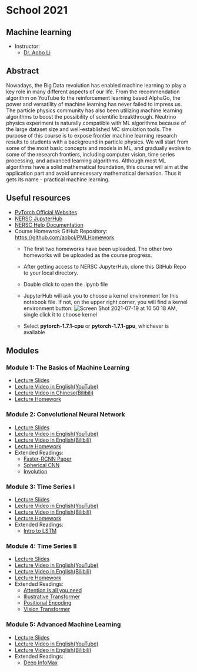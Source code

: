 # School 2021

## Machine learning

- Instructor:
  - [Dr. Aobo Li](https://www.linkedin.com/in/aobo-li-9a0b15a7/)

## Abstract
Nowadays, the Big Data revolution has enabled machine learning to play a key role in many different aspects of our life. From the recommendation algorithm on YouTube to the reinforcement learning based AlphaGo, the power and versatility of machine learning has never failed to impress us. The particle physics community has also been utilizing machine learning algorithms to boost the possibility of scientific breakthrough. Neutrino physics experiment is naturally compatible with ML algorithms because of the large dataset size and well-established MC simulation tools. The purpose of this course is to expose frontier machine learning research results to students with a background in particle physics. We will start from some of the most basic concepts and models in ML, and gradually evolve to some of the research frontiers, including computer vision, time series processing, and advanced learning algorithms. Although most ML algorithms have a solid mathematical foundation, this course will aim at the application part and avoid unnecessary mathematical derivation. Thus it gets its name - practical machine learning.

## Useful resources
- [PyTorch Official Websites](https://pytorch.org)
- [NERSC JupyterHub](https://jupyter.nersc.gov/)
- [NERSC Help Documentation](https://docs.nersc.gov/help/)
- Course Homewrok GitHub Repository: https://github.com/aobol/PMLHomework
  - The first two homeworks have been uploaded. The other two homeworks will be uploaded as the course progress.
  - After getting access to NERSC JupyterHub, clone this GitHub Repo to your local directory.
  - Double click to open the .ipynb file
  - JupyterHub will ask you to choose a kernel environment for this notebook file. If not, on the upper right corner, you will find a kernel environment button: ![Screen Shot 2021-07-19 at 10 50 18 AM](https://user-images.githubusercontent.com/25975621/126179795-09baa790-3c7a-40e2-8457-79295a1ea4ad.png), single click it to choose kernel

  - Select **pytorch-1.7.1-cpu** or  **pytorch-1.7.1-gpu**, whichever is available



## Modules
### Module 1: The Basics of Machine Learning
- [Lecture Slides](https://drive.google.com/file/d/1kC3RC2XFs7RNTLjroiCosH0d3U-jlyma/view?usp=sharing)
- [Lecture Video in English(YouTube)](https://www.youtube.com/watch?v=Gdxik5DRA2k)
- [Lecture Video in Chinese(Bilibili)](https://www.bilibili.com/video/BV1sb4y1k7cg)
- [Lecture Homework](https://github.com/aobol/PMLHomework/blob/main/Lecture1.ipynb)


### Module 2: Convolutional Neural Network
- [Lecture Slides](https://drive.google.com/file/d/1CQW1USBrRH24e3Ji9n8KjESXn5LgqStk/view?usp=sharing)
- [Lecture Video in English(YouTube)](https://www.youtube.com/watch?v=OxvxcsDWC9U)
- [Lecture Video in English(Bilibili)](https://www.bilibili.com/video/BV1zL411H7NJ)
- [Lecture Homework](https://github.com/aobol/PMLHomework/blob/main/Lecture2.ipynb)
- Extended Readings:
  - [Faster-RCNN Paper](https://arxiv.org/abs/1506.01497)
  - [Spherical CNN](https://arxiv.org/abs/1801.10130)
  - [Involution](https://arxiv.org/abs/2103.06255)


### Module 3: Time Series I
- [Lecture Slides](https://drive.google.com/file/d/1-CPfeV-rA460ZS1u_cbuDyJqhn0oz5Bl/view?usp=sharing)
- [Lecture Video in English(YouTube)](https://www.youtube.com/watch?v=5C1yxV0bbSI)
- [Lecture Video in English(Bilibili)](https://www.bilibili.com/video/BV18h411q7zt/)
- [Lecture Homework](https://github.com/aobol/PMLHomework/blob/main/Lecture3.ipynb)
- Extended Readings:
  - [Intro to LSTM](https://colah.github.io/posts/2015-08-Understanding-LSTMs/)

### Module 4: Time Series II
- [Lecture Slides](https://drive.google.com/file/d/1xnj7PVTZUmTBkBOWO-cF_kNvscl2fXWP/view?usp=sharing)
- [Lecture Video in English(YouTube)](https://www.youtube.com/watch?v=yFJ-8g2yZ1g)
- [Lecture Video in English(Bilibili)](https://www.bilibili.com/video/BV13X4y1F7RG/)
- [Lecture Homework](https://github.com/aobol/PMLHomework/blob/main/Lecture4.ipynb)
- Extended Readings:
  - [Attention is all you need](https://arxiv.org/pdf/1706.03762.pdf) 
  - [Illustrative Transformer](https://jalammar.github.io/illustrated-transformer/)
  - [Positional Encoding](https://kazemnejad.com/blog/transformer_architecture_positional_encoding/)
  - [Vision Transformer](https://arxiv.org/abs/2010.11929)
### Module 5: Advanced Machine Learning
- [Lecture Slides](https://drive.google.com/file/d/15tUt2Vb-_LIqP0NWjR6Rj7LWMTuXS2xJ/view?usp=sharing)
- [Lecture Video in English(YouTube)](https://www.youtube.com/watch?v=igqG1ScyVAo)
- [Lecture Video in English(Bilibili)](https://www.bilibili.com/video/BV1cL4y1e7f5/)
- Extended Readings:
  - [Deep InfoMax](https://arxiv.org/pdf/1808.06670.pdf) 

